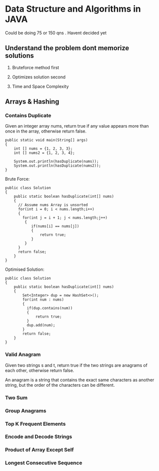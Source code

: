 # Data Structure and Algorithms in JAVA
Could be doing 75 or 150 qns . Havent decided yet
## Understand the problem dont memorize solutions

1.  Bruteforce method first

2.  Optimizes solution second 

3.  Time and Space Complexity

## Arrays & Hashing
### Contains Duplicate
Given an integer array nums, return true if any value appears more than once in the array,
otherwise return false.

    public static void main(String[] args)
	{
		int [] nums = {1, 2, 3, 3};
		int [] nums2 = {1, 2, 3, 4};
		
		System.out.println(hasDuplicate(nums));
		System.out.println(hasDuplicate(nums2));
	}


Brute Force:

    public class Solution
    {
        public static boolean hasDuplicate(int[] nums)
        {
          // Assume nums Array is unsorted
     	  for(int i = 0; i < nums.length;i++)
      	  {
            for(int j = i + 1; j < nums.length;j++)
             {
                if(nums[i] == nums[j])
              	{
                    return true;
              	}
             }
          }
          return false;
        }        
    }
             
Optimised Solution: 

    public class Solution 
    {
        public static boolean hasDuplicate(int[] nums)
        {
            Set<Integer> dup = new HashSet<>();
            for(int num : nums)
            {
              if(dup.contains(num))
              {
                  return true;
              }
              dup.add(num);
            }
            return false;
        }
    }

### Valid Anagram
Given two strings s and t, return true if the two strings are anagrams of each other, otherwise return false.

An anagram is a string that contains the exact same characters as another string, but the order of the characters can be different.

### Two Sum 
### Group Anagrams
### Top K Frequent Elements 
### Encode and Decode Strings 
### Product of Array Except Self 
### Longest Consecutive Sequence  










